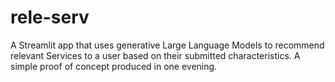 # rele-serv
A Streamlit app that uses generative Large Language Models to recommend relevant Services to a user based on their submitted characteristics. A simple proof of concept produced in one evening.
